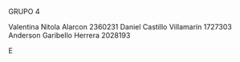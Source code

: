 GRUPO 4



Valentina Nitola Alarcon
2360231
Daniel Castillo Villamarín
1727303
Anderson Garibello Herrera
2028193

E
